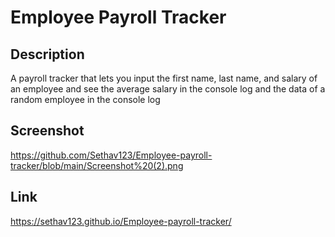 # Employee Payroll Tracker
## Description
A payroll tracker that lets you input the first name, last name, and salary of an employee and see the average salary in the console log and the data of a random employee in the console log
## Screenshot
https://github.com/Sethav123/Employee-payroll-tracker/blob/main/Screenshot%20(2).png
## Link
https://sethav123.github.io/Employee-payroll-tracker/


